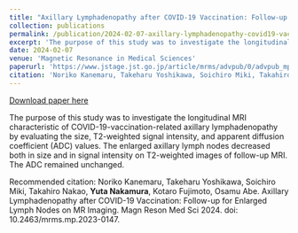 ```yaml
---
title: "Axillary Lymphadenopathy after COVID-19 Vaccination: Follow-up for Enlarged Lymph Nodes on MR Imaging"
collection: publications
permalink: /publication/2024-02-07-axillary-lymphadenopathy-covid19-vaccination
excerpt: 'The purpose of this study was to investigate the longitudinal MRI characteristic of COVID-19-vaccination-related axillary lymphadenopathy by evaluating the size, T2-weighted signal intensity, and apparent diffusion coefficient (ADC) values. The enlarged axillary lymph nodes decreased both in size and in signal intensity on T2-weighted images of follow-up MRI. The ADC remained unchanged.'
date: 2024-02-07
venue: 'Magnetic Resonance in Medical Sciences'
paperurl: 'https://www.jstage.jst.go.jp/article/mrms/advpub/0/advpub_mp.2023-0147/_article'
citation: 'Noriko Kanemaru, Takeharu Yoshikawa, Soichiro Miki, Takahiro Nakao, <b>Yuta Nakamura</b>, Kotaro Fujimoto, Osamu Abe. Axillary Lymphadenopathy after COVID-19 Vaccination: Follow-up for Enlarged Lymph Nodes on MR Imaging. Magn Reson Med Sci 2024. doi: 10.2463/mrms.mp.2023-0147.'
---
```


<a href='https://www.jstage.jst.go.jp/article/mrms/advpub/0/advpub_mp.2023-0147/_article'>Download paper here</a>

The purpose of this study was to investigate the longitudinal MRI characteristic of COVID-19-vaccination-related axillary lymphadenopathy by evaluating the size, T2-weighted signal intensity, and apparent diffusion coefficient (ADC) values. The enlarged axillary lymph nodes decreased both in size and in signal intensity on T2-weighted images of follow-up MRI. The ADC remained unchanged.

Recommended citation: Noriko Kanemaru, Takeharu Yoshikawa, Soichiro Miki, Takahiro Nakao, <b>Yuta Nakamura</b>, Kotaro Fujimoto, Osamu Abe. Axillary Lymphadenopathy after COVID-19 Vaccination: Follow-up for Enlarged Lymph Nodes on MR Imaging. Magn Reson Med Sci 2024. doi: 10.2463/mrms.mp.2023-0147.